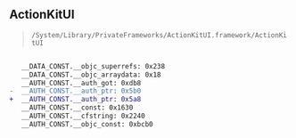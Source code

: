 ## ActionKitUI

> `/System/Library/PrivateFrameworks/ActionKitUI.framework/ActionKitUI`

```diff

   __DATA_CONST.__objc_superrefs: 0x238
   __DATA_CONST.__objc_arraydata: 0x18
   __AUTH_CONST.__auth_got: 0xdb8
-  __AUTH_CONST.__auth_ptr: 0x5b0
+  __AUTH_CONST.__auth_ptr: 0x5a8
   __AUTH_CONST.__const: 0x1630
   __AUTH_CONST.__cfstring: 0x2240
   __AUTH_CONST.__objc_const: 0xbcb0

```
